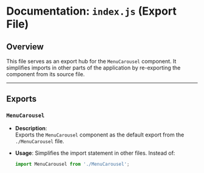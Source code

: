 # Documentation: `index.js` (Export File)

## Overview

This file serves as an export hub for the `MenuCarousel` component. It simplifies imports in other parts of the application by re-exporting the component from its source file.

---

## Exports

### `MenuCarousel`

- **Description**:  
  Exports the `MenuCarousel` component as the default export from the `./MenuCarousel` file.

- **Usage**:
  Simplifies the import statement in other files. Instead of:

  ```javascript
  import MenuCarousel from './MenuCarousel';
